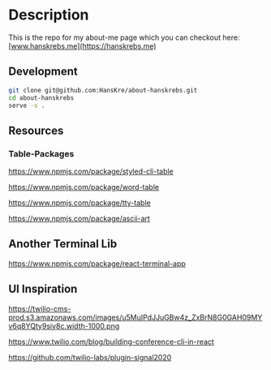 # Description

This is the repo for my about-me page which you can checkout here: [www.hanskrebs.me](https://hanskrebs.me)

## Development

```bash
git clone git@github.com:HansKre/about-hanskrebs.git
cd about-hanskrebs
serve -s .
```

## Resources 

### Table-Packages

https://www.npmjs.com/package/styled-cli-table

https://www.npmjs.com/package/word-table

https://www.npmjs.com/package/tty-table

https://www.npmjs.com/package/ascii-art


## Another Terminal Lib

https://www.npmjs.com/package/react-terminal-app

## UI Inspiration

https://twilio-cms-prod.s3.amazonaws.com/images/u5MuIPdJJuGBw4z_ZxBrN8G0GAH09MYv6q8YQty9siy8c.width-1000.png

https://www.twilio.com/blog/building-conference-cli-in-react

https://github.com/twilio-labs/plugin-signal2020
